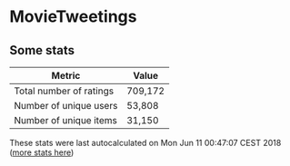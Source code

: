 # MovieTweetings
## Some stats

Metric | Value
--- | ---
Total number of ratings                 | 709,172
Number of unique users                  | 53,808
Number of unique items                  | 31,150
These stats were last autocalculated on Mon Jun 11 00:47:07 CEST 2018  ([more stats here](./stats.md))

